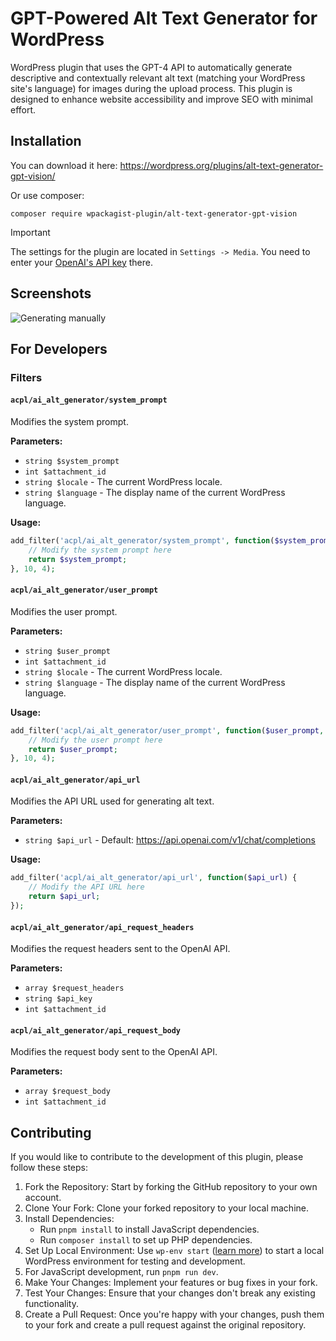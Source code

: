 # GPT-Powered Alt Text Generator for WordPress

WordPress plugin that uses the GPT-4 API to automatically generate descriptive and contextually relevant alt text (matching your WordPress site's language) for
images during the upload process. This plugin is designed to enhance website accessibility and improve SEO with minimal
effort.

## Installation

You can download it here: https://wordpress.org/plugins/alt-text-generator-gpt-vision/

Or use composer:
```shell
composer require wpackagist-plugin/alt-text-generator-gpt-vision
```

> [!IMPORTANT]  
> The settings for the plugin are located in `Settings -> Media`.
> You need to enter your [OpenAI's API key](https://platform.openai.com/api-keys) there.

## Screenshots

![Generating manually](https://github.com/android-com-pl/wp-ai-alt-generator/assets/25438601/0474e485-1149-4307-b229-5c973451e89a)

## For Developers

### Filters

#### `acpl/ai_alt_generator/system_prompt`

Modifies the system prompt.

**Parameters:**
- `string $system_prompt`
- `int $attachment_id`
- `string $locale` - The current WordPress locale.
- `string $language` - The display name of the current WordPress language.

**Usage:**
```php
add_filter('acpl/ai_alt_generator/system_prompt', function($system_prompt, $attachment_id, $locale, $language) {
    // Modify the system prompt here
    return $system_prompt;
}, 10, 4);
```

#### `acpl/ai_alt_generator/user_prompt`

Modifies the user prompt.

**Parameters:**
- `string $user_prompt`
- `int $attachment_id`
- `string $locale` - The current WordPress locale.
- `string $language` - The display name of the current WordPress language.

**Usage:**
```php
add_filter('acpl/ai_alt_generator/user_prompt', function($user_prompt, $attachment_id, $locale, $language) {
    // Modify the user prompt here
    return $user_prompt;
}, 10, 4);
```

#### `acpl/ai_alt_generator/api_url`

Modifies the API URL used for generating alt text.

**Parameters:**
- `string $api_url` - Default: https://api.openai.com/v1/chat/completions

**Usage:**
```php
add_filter('acpl/ai_alt_generator/api_url', function($api_url) {
    // Modify the API URL here
    return $api_url;
});
```

#### `acpl/ai_alt_generator/api_request_headers`

Modifies the request headers sent to the OpenAI API.

**Parameters:**
- `array $request_headers`
- `string $api_key`
- `int $attachment_id`

#### `acpl/ai_alt_generator/api_request_body`

Modifies the request body sent to the OpenAI API.

**Parameters:**
- `array $request_body`
- `int $attachment_id`

## Contributing

If you would like to contribute to the development of this plugin, please follow these steps:

1. Fork the Repository: Start by forking the GitHub repository to your own account.
2. Clone Your Fork: Clone your forked repository to your local machine.
3. Install Dependencies:
   - Run `pnpm install` to install JavaScript dependencies. 
   - Run `composer install` to set up PHP dependencies.
4. Set Up Local Environment: Use `wp-env start` ([learn more](https://developer.wordpress.org/block-editor/reference-guides/packages/packages-env/)) to start a local WordPress environment for testing and development.
5. For JavaScript development, run `pnpm run dev`.
6. Make Your Changes: Implement your features or bug fixes in your fork.
7. Test Your Changes: Ensure that your changes don't break any existing functionality.
8. Create a Pull Request: Once you're happy with your changes, push them to your fork and create a pull request against the original repository.
